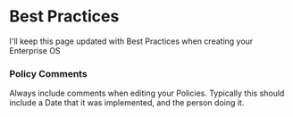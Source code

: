 # Best Practices

I'll keep this page updated with Best Practices when creating your Enterprise OS

### Policy Comments

Always include comments when editing your Policies.  Typically this should include a Date that it was implemented, and the person doing it.



